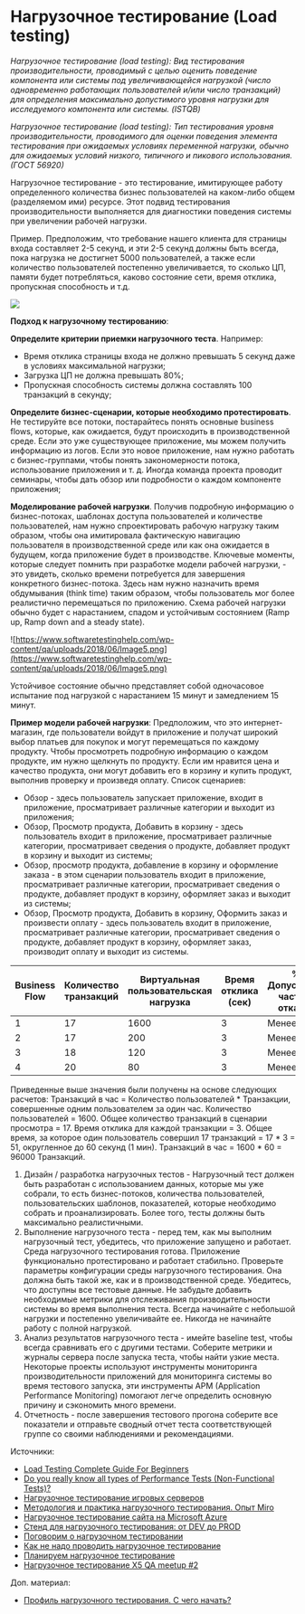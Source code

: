 # Нагрузочное тестирование (Load testing)

_Нагрузочное тестирование (load testing): Вид тестирования производительности, проводимый с целью оценить поведение компонента или системы под увеличивающейся нагрузкой (число одновременно работающих пользователей и/или число транзакций) для определения максимально допустимого уровня нагрузки для исследуемого компонента или системы. (ISTQB)_

_Нагрузочное тестирование (load testing): Тип тестирования уровня производительности, проводимого для оценки поведения элемента тестирования при ожидаемых условиях переменной нагрузки, обычно для ожидаемых условий низкого, типичного и пикового использования. (ГОСТ 56920)_

Нагрузочное тестирование - это тестирование, имитирующее работу определенного количества бизнес пользователей на каком-либо общем (разделяемом ими) ресурсе. Этот подвид тестирования производительности выполняется для диагностики поведения системы при увеличении рабочей нагрузки.

Пример. Предположим, что требование нашего клиента для страницы входа составляет 2-5 секунд, и эти 2-5 секунд должны быть всегда, пока нагрузка не достигнет 5000 пользователей, а также если количество пользователей постепенно увеличивается, то сколько ЦП, памяти будет потребляться, каково состояние сети, время отклика, пропускная способность и т.д.

![](https://lh3.googleusercontent.com/KQDgZCIEO4LqnoxMqJNaTZ3F7\_bxgN7oKJfQzY\_uw7FUdT8ssHCirc5E1J9l6L9lF\_PXaVQIg6J1M1YsQiLv7MTAaccr3w2WmB3\_0BSxo454ossgqrPGDAErf2eal5Pt0IUycExM)

**Подход к нагрузочному тестированию**:

**Определите критерии приемки нагрузочного теста**. Например:

* Время отклика страницы входа не должно превышать 5 секунд даже в условиях максимальной нагрузки;
* Загрузка ЦП не должна превышать 80%;
* Пропускная способность системы должна составлять 100 транзакций в секунду;

**Определите бизнес-сценарии, которые необходимо протестировать**. Не тестируйте все потоки, постарайтесь понять основные business flows, которые, как ожидается, будут происходить в производственной среде. Если это уже существующее приложение, мы можем получить информацию из логов. Если это новое приложение, нам нужно работать с бизнес-группами, чтобы понять закономерности потока, использование приложения и т. д. Иногда команда проекта проводит семинары, чтобы дать обзор или подробности о каждом компоненте приложения;

**Моделирование рабочей нагрузки**. Получив подробную информацию о бизнес-потоках, шаблонах доступа пользователей и количестве пользователей, нам нужно спроектировать рабочую нагрузку таким образом, чтобы она имитировала фактическую навигацию пользователя в производственной среде или как она ожидается в будущем, когда приложение будет в производстве. Ключевые моменты, которые следует помнить при разработке модели рабочей нагрузки, - это увидеть, сколько времени потребуется для завершения конкретного бизнес-потока. Здесь нам нужно назначить время обдумывания (think time) таким образом, чтобы пользователь мог более реалистично перемещаться по приложению. Схема рабочей нагрузки обычно будет с нарастанием, спадом и устойчивым состоянием (Ramp up, Ramp down and a steady state).&#x20;

![https://www.softwaretestinghelp.com/wp-content/qa/uploads/2018/06/Image5.png](https://www.softwaretestinghelp.com/wp-content/qa/uploads/2018/06/Image5.png)

Устойчивое состояние обычно представляет собой одночасовое испытание под нагрузкой с нарастанием 15 минут и замедлением 15 минут.

**Пример модели рабочей нагрузки**: Предположим, что это интернет-магазин, где пользователи войдут в приложение и получат широкий выбор платьев для покупок и могут перемещаться по каждому продукту. Чтобы просмотреть подробную информацию о каждом продукте, им нужно щелкнуть по продукту. Если им нравится цена и качество продукта, они могут добавить его в корзину и купить продукт, выполнив проверку и произведя оплату. Список сценариев:

* Обзор - здесь пользователь запускает приложение, входит в приложение, просматривает различные категории и выходит из приложения;
* Обзор, Просмотр продукта, Добавить в корзину - здесь пользователь входит в приложение, просматривает различные категории, просматривает сведения о продукте, добавляет продукт в корзину и выходит из системы;
* Обзор, просмотр продукта, добавление в корзину и оформление заказа - в этом сценарии пользователь входит в приложение, просматривает различные категории, просматривает сведения о продукте, добавляет продукт в корзину, оформляет заказ и выходит из системы;
* Обзор, Просмотр продукта, Добавить в корзину, Оформить заказ и произвести оплату - здесь пользователь входит в приложение, просматривает различные категории, просматривает сведения о продукте, добавляет продукт в корзину, оформляет заказ, производит оплату и выходит из системы.

| Business Flow | Количество транзакций | Виртуальная пользовательская нагрузка | Время отклика (сек) | % Допустимая частота отказов | Транзакций в час |
| ------------- | --------------------- | ------------------------------------- | ------------------- | ---------------------------- | ---------------- |
| 1             | 17                    | 1600                                  | 3                   | Менее 2%                     | 96000            |
| 2             | 17                    | 200                                   | 3                   | Менее 2%                     | 12000            |
| 3             | 18                    | 120                                   | 3                   | Менее 2%                     | 7200             |
| 4             | 20                    | 80                                    | 3                   | Менее 2%                     | 4800             |

Приведенные выше значения были получены на основе следующих расчетов: Транзакций в час = Количество пользователей \* Транзакции, совершенные одним пользователем за один час. Количество пользователей = 1600. Общее количество транзакций в сценарии просмотра = 17. Время отклика для каждой транзакции = 3. Общее время, за которое один пользователь совершил 17 транзакций = 17 \* 3 = 51, округленное до 60 секунд (1 мин). Транзакций в час = 1600 \* 60 = 96000 Транзакций.

1. Дизайн / разработка нагрузочных тестов - Нагрузочный тест должен быть разработан с использованием данных, которые мы уже собрали, то есть бизнес-потоков, количества пользователей, пользовательских шаблонов, показателей, которые необходимо собрать и проанализировать. Более того, тесты должны быть максимально реалистичными.
2. Выполнение нагрузочного теста - перед тем, как мы выполним нагрузочный тест, убедитесь, что приложение запущено и работает. Среда нагрузочного тестирования готова. Приложение функционально протестировано и работает стабильно. Проверьте параметры конфигурации среды нагрузочного тестирования. Она должна быть такой же, как и в производственной среде. Убедитесь, что доступны все тестовые данные. Не забудьте добавить необходимые метрики для отслеживания производительности системы во время выполнения теста. Всегда начинайте с небольшой нагрузки и постепенно увеличивайте ее. Никогда не начинайте работу с полной нагрузкой.
3. Анализ результатов нагрузочного теста - имейте baseline test, чтобы всегда сравнивать его с другими тестами. Соберите метрики и журналы сервера после запуска теста, чтобы найти узкие места. Некоторые проекты используют инструменты мониторинга производительности приложений для мониторинга системы во время тестового запуска, эти инструменты APM (Application Performance Monitoring) помогают легче определить основную причину и сэкономить много времени.
4. Отчетность - после завершения тестового прогона соберите все показатели и отправьте сводный отчет теста соответствующей группе со своими наблюдениями и рекомендациями.

Источники:

* [Load Testing Complete Guide For Beginners](https://www.softwaretestinghelp.com/load-testing/)
* [Do you really know all types of Performance Tests (Non-Functional Tests)?](https://perfmatrix.blogspot.com/2017/01/type-of-performance-test.html)
* [Нагрузочное тестирование игровых серверов](https://habr.com/ru/company/vk/blog/572742/)
* [Методология и практика нагрузочного тестирования. Опыт Miro](https://habr.com/ru/company/miro/blog/573338/)
* [Нагрузочное тестирование сайта на Microsoft Azure](https://habr.com/ru/post/578192/)
* [Стенд для нагрузочного тестирования: от DEV до PROD](https://habr.com/ru/company/rtlabs/blog/577580/)
* [Поговорим о нагрузочном тестировании](https://habr.com/ru/company/veeam/blog/578942/)
* [Как не надо проводить нагрузочное тестирование](https://xwizard-test.blogspot.com/2015/01/blog-post\_30.html)
* [Планируем нагрузочное тестирование](https://testengineer.ru/planiruem-nagruzochnoe-testirovanie/)
* [Нагрузочное тестирование X5 QA meetup #2](https://www.youtube.com/watch?v=apDoQM6Ys1k)

Доп. материал:

* [Профиль нагрузочного тестирования. С чего начать?](https://www.youtube.com/watch?v=KOdmFxyB\_Ok)
